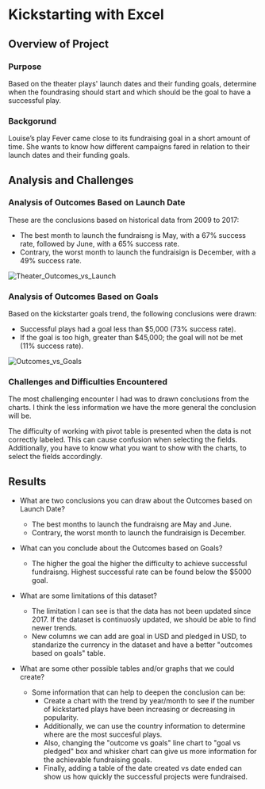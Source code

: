 # Kickstarting with Excel

## Overview of Project

### Purpose
Based on the theater plays' launch dates and their funding goals, determine when the foundrasing should start and which should be the goal to have a successful play.

### Backgorund
Louise’s play Fever came close to its fundraising goal in a short amount of time. She wants to know how different campaigns fared in relation to their launch dates and their funding goals.

## Analysis and Challenges

### Analysis of Outcomes Based on Launch Date
These are the conclusions based on historical data from 2009 to 2017: 
* The best month to launch the fundraisng is May, with a 67% success rate, followed by June, with a 65% success rate. 
* Contrary, the worst month to launch the fundraisign is December, with a 49% success rate.      

![Theater_Outcomes_vs_Launch](https://user-images.githubusercontent.com/21972342/134095417-915d9261-01ac-4258-8a70-7861d80e59c4.png)

### Analysis of Outcomes Based on Goals
Based on the kickstarter goals trend, the following conclusions were drawn:
* Successful plays had a goal less than $5,000 (73% success rate).
* If the goal is too high, greater than $45,000; the goal will not be met (11% success rate).  

![Outcomes_vs_Goals](https://user-images.githubusercontent.com/21972342/134098355-8f5c3125-a5ef-498d-ad8e-429bd3797e3c.png)

### Challenges and Difficulties Encountered
The most challenging encounter I had was to drawn conclusions from the charts. I think the less information we have the more general the conclusion will be.

The difficulty of working with pivot table is presented when the data is not correctly labeled. This can cause confusion when selecting the fields. Additionally, you have to know what you want to show with the charts, to select the fields accordingly.   

## Results

- What are two conclusions you can draw about the Outcomes based on Launch Date?
  * The best months to launch the fundraisng are May and June. 
  * Contrary, the worst month to launch the fundraisign is December.
  
- What can you conclude about the Outcomes based on Goals?
  * The higher the goal the higher the difficulty to achieve successful fundraisng. Highest successful rate can be found below the $5000 goal.

- What are some limitations of this dataset?
  * The limitation I can see is that the data has not been updated since 2017. If the dataset is continuosly updated, we should be able to find newer trends. 
  * New columns we can add are goal in USD and pledged in USD, to standarize the currency in the dataset and have a better "outcomes based on goals" table.     

- What are some other possible tables and/or graphs that we could create?
  * Some information that can help to deepen the conclusion can be:
    - Create a chart with the trend by year/month to see if the number of kickstarted plays have been increasing or decreasing in popularity.  
    - Additionally, we can use the country information to determine where are the most succesful plays.
    - Also, changing the "outcome vs goals" line chart to "goal vs pledged" box and whisker chart can give us more information for the achievable fundraising goals.     
    - Finally, adding a table of the date created vs date ended can show us how quickly the successful projects were fundraised.      
